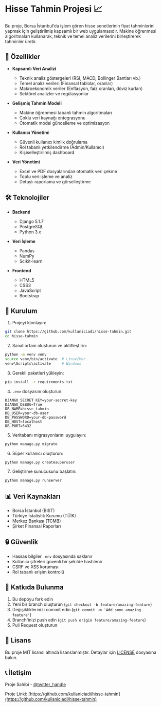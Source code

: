 # Hisse Tahmin Projesi 📈

Bu proje, Borsa İstanbul'da işlem gören hisse senetlerinin fiyat tahminlerini yapmak için geliştirilmiş kapsamlı bir web uygulamasıdır. Makine öğrenmesi algoritmaları kullanarak, teknik ve temel analiz verilerini birleştirerek tahminler üretir.

## 🌟 Özellikler

- **Kapsamlı Veri Analizi**
  - Teknik analiz göstergeleri (RSI, MACD, Bollinger Bantları vb.)
  - Temel analiz verileri (Finansal tablolar, oranlar)
  - Makroekonomik veriler (Enflasyon, faiz oranları, döviz kurları)
  - Sektörel analizler ve regülasyonlar

- **Gelişmiş Tahmin Modeli**
  - Makine öğrenmesi tabanlı tahmin algoritmaları
  - Çoklu veri kaynağı entegrasyonu
  - Otomatik model güncelleme ve optimizasyon

- **Kullanıcı Yönetimi**
  - Güvenli kullanıcı kimlik doğrulama
  - Rol tabanlı yetkilendirme (Admin/Kullanıcı)
  - Kişiselleştirilmiş dashboard

- **Veri Yönetimi**
  - Excel ve PDF dosyalarından otomatik veri çekme
  - Toplu veri işleme ve analiz
  - Detaylı raporlama ve görselleştirme

## 🛠️ Teknolojiler

- **Backend**
  - Django 5.1.7
  - PostgreSQL
  - Python 3.x

- **Veri İşleme**
  - Pandas
  - NumPy
  - Scikit-learn

- **Frontend**
  - HTML5
  - CSS3
  - JavaScript
  - Bootstrap

## 🚀 Kurulum

1. Projeyi klonlayın:
```bash
git clone https://github.com/kullaniciadi/hisse-tahmin.git
cd hisse-tahmin
```

2. Sanal ortam oluşturun ve aktifleştirin:
```bash
python -m venv venv
source venv/bin/activate  # Linux/Mac
venv\Scripts\activate     # Windows
```

3. Gerekli paketleri yükleyin:
```bash
pip install -r requirements.txt
```

4. `.env` dosyasını oluşturun:
```env
DJANGO_SECRET_KEY=your-secret-key
DJANGO_DEBUG=True
DB_NAME=hisse_tahmin
DB_USER=your-db-user
DB_PASSWORD=your-db-password
DB_HOST=localhost
DB_PORT=5432
```

5. Veritabanı migrasyonlarını uygulayın:
```bash
python manage.py migrate
```

6. Süper kullanıcı oluşturun:
```bash
python manage.py createsuperuser
```

7. Geliştirme sunucusunu başlatın:
```bash
python manage.py runserver
```

## 📊 Veri Kaynakları

- Borsa İstanbul (BIST)
- Türkiye İstatistik Kurumu (TÜİK)
- Merkez Bankası (TCMB)
- Şirket Finansal Raporları

## 🔒 Güvenlik

- Hassas bilgiler `.env` dosyasında saklanır
- Kullanıcı şifreleri güvenli bir şekilde hashlenir
- CSRF ve XSS koruması
- Rol tabanlı erişim kontrolü

## 🤝 Katkıda Bulunma

1. Bu depoyu fork edin
2. Yeni bir branch oluşturun (`git checkout -b feature/amazing-feature`)
3. Değişikliklerinizi commit edin (`git commit -m 'Add some amazing feature'`)
4. Branch'inizi push edin (`git push origin feature/amazing-feature`)
5. Pull Request oluşturun

## 📝 Lisans

Bu proje MIT lisansı altında lisanslanmıştır. Detaylar için [LICENSE](LICENSE) dosyasına bakın.

## 📞 İletişim

Proje Sahibi - [@twitter_handle](https://twitter.com/twitter_handle)

Proje Linki: [https://github.com/kullaniciadi/hisse-tahmin](https://github.com/kullaniciadi/hisse-tahmin) 